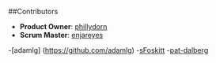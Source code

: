 

##Contributors

  - __Product Owner__: [phillydorn](https://github.com/phillydorn)
  - __Scrum Master__: [enjareyes](https://github.com/enjareyes)
  
-[adamlg] (https://github.com/adamlg)
-[sFoskitt](https://github.com/SFoskitt)
-[pat-dalberg](https://github.com/pat-dalberg)
